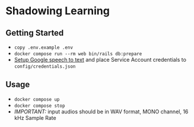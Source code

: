 # Shadowing Learning

## Getting Started
- `copy .env.example .env`
- `docker compose run --rm web bin/rails db:prepare`
- [Setup Google speech to text](https://cloud.google.com/ruby/docs/reference/google-cloud-speech/latest) and place Service Account credentials to `config/credentials.json`

## Usage
- `docker compose up`
- `docker compose stop`
- *IMPORTANT:* input audios should be in WAV format, MONO channel, 16 kHz Sample Rate

